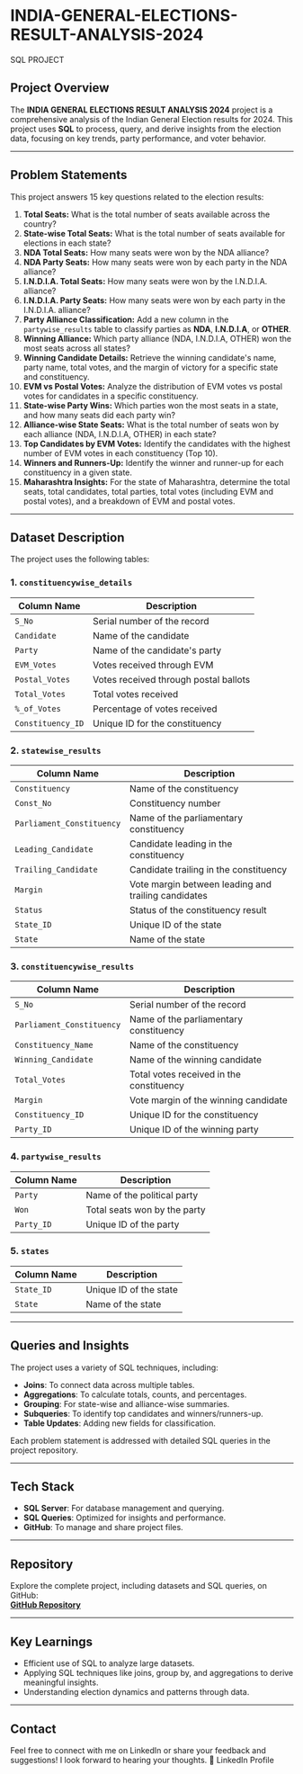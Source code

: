 # INDIA-GENERAL-ELECTIONS-RESULT-ANALYSIS-2024
SQL PROJECT

## Project Overview
The **INDIA GENERAL ELECTIONS RESULT ANALYSIS 2024** project is a comprehensive analysis of the Indian General Election results for 2024. This project uses **SQL** to process, query, and derive insights from the election data, focusing on key trends, party performance, and voter behavior.

---

## Problem Statements
This project answers 15 key questions related to the election results:

1. **Total Seats:** What is the total number of seats available across the country?
2. **State-wise Total Seats:** What is the total number of seats available for elections in each state?
3. **NDA Total Seats:** How many seats were won by the NDA alliance?
4. **NDA Party Seats:** How many seats were won by each party in the NDA alliance?
5. **I.N.D.I.A. Total Seats:** How many seats were won by the I.N.D.I.A. alliance?
6. **I.N.D.I.A. Party Seats:** How many seats were won by each party in the I.N.D.I.A. alliance?
7. **Party Alliance Classification:** Add a new column in the `partywise_results` table to classify parties as **NDA**, **I.N.D.I.A**, or **OTHER**.
8. **Winning Alliance:** Which party alliance (NDA, I.N.D.I.A, OTHER) won the most seats across all states?
9. **Winning Candidate Details:** Retrieve the winning candidate's name, party name, total votes, and the margin of victory for a specific state and constituency.
10. **EVM vs Postal Votes:** Analyze the distribution of EVM votes vs postal votes for candidates in a specific constituency.
11. **State-wise Party Wins:** Which parties won the most seats in a state, and how many seats did each party win?
12. **Alliance-wise State Seats:** What is the total number of seats won by each alliance (NDA, I.N.D.I.A, OTHER) in each state?
13. **Top Candidates by EVM Votes:** Identify the candidates with the highest number of EVM votes in each constituency (Top 10).
14. **Winners and Runners-Up:** Identify the winner and runner-up for each constituency in a given state.
15. **Maharashtra Insights:** For the state of Maharashtra, determine the total seats, total candidates, total parties, total votes (including EVM and postal votes), and a breakdown of EVM and postal votes.

---

## Dataset Description
The project uses the following tables:

### 1. **`constituencywise_details`**
| Column Name      | Description                          |
|------------------|--------------------------------------|
| `S_No`           | Serial number of the record          |
| `Candidate`      | Name of the candidate                |
| `Party`          | Name of the candidate's party        |
| `EVM_Votes`      | Votes received through EVM           |
| `Postal_Votes`   | Votes received through postal ballots|
| `Total_Votes`    | Total votes received                 |
| `%_of_Votes`     | Percentage of votes received         |
| `Constituency_ID`| Unique ID for the constituency       |

### 2. **`statewise_results`**
| Column Name             | Description                          |
|-------------------------|--------------------------------------|
| `Constituency`          | Name of the constituency             |
| `Const_No`              | Constituency number                  |
| `Parliament_Constituency`| Name of the parliamentary constituency|
| `Leading_Candidate`     | Candidate leading in the constituency|
| `Trailing_Candidate`    | Candidate trailing in the constituency|
| `Margin`                | Vote margin between leading and trailing candidates|
| `Status`                | Status of the constituency result    |
| `State_ID`              | Unique ID of the state               |
| `State`                 | Name of the state                    |

### 3. **`constituencywise_results`**
| Column Name              | Description                          |
|--------------------------|--------------------------------------|
| `S_No`                   | Serial number of the record          |
| `Parliament_Constituency`| Name of the parliamentary constituency|
| `Constituency_Name`      | Name of the constituency             |
| `Winning_Candidate`      | Name of the winning candidate        |
| `Total_Votes`            | Total votes received in the constituency|
| `Margin`                 | Vote margin of the winning candidate |
| `Constituency_ID`        | Unique ID for the constituency       |
| `Party_ID`               | Unique ID of the winning party       |

### 4. **`partywise_results`**
| Column Name              | Description                          |
|--------------------------|--------------------------------------|
| `Party`                  | Name of the political party          |
| `Won`                    | Total seats won by the party         |
| `Party_ID`               | Unique ID of the party               |

### 5. **`states`**
| Column Name              | Description                          |
|--------------------------|--------------------------------------|
| `State_ID`               | Unique ID of the state               |
| `State`                  | Name of the state                    |

---

## Queries and Insights
The project uses a variety of SQL techniques, including:
- **Joins**: To connect data across multiple tables.
- **Aggregations**: To calculate totals, counts, and percentages.
- **Grouping**: For state-wise and alliance-wise summaries.
- **Subqueries**: To identify top candidates and winners/runners-up.
- **Table Updates**: Adding new fields for classification.

Each problem statement is addressed with detailed SQL queries in the project repository.

---

## Tech Stack
- **SQL Server**: For database management and querying.
- **SQL Queries**: Optimized for insights and performance.
- **GitHub**: To manage and share project files.

---

## Repository
Explore the complete project, including datasets and SQL queries, on GitHub:  
[**GitHub Repository**](https://github.com/prashantd2001/INDIA-GENERAL-ELECTIONS-RESULT-ANALYSIS-2024)

---

## Key Learnings
- Efficient use of SQL to analyze large datasets.
- Applying SQL techniques like joins, group by, and aggregations to derive meaningful insights.
- Understanding election dynamics and patterns through data.

---

## Contact
Feel free to connect with me on LinkedIn or share your feedback and suggestions! I look forward to hearing your thoughts. 🙌
LinkedIn Profile

